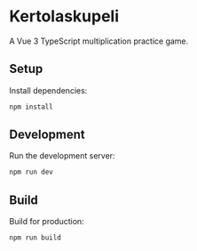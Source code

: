 # Kertolaskupeli

A Vue 3 TypeScript multiplication practice game.

## Setup

Install dependencies:
```bash
npm install
```

## Development

Run the development server:
```bash
npm run dev
```

## Build

Build for production:
```bash
npm run build
```
